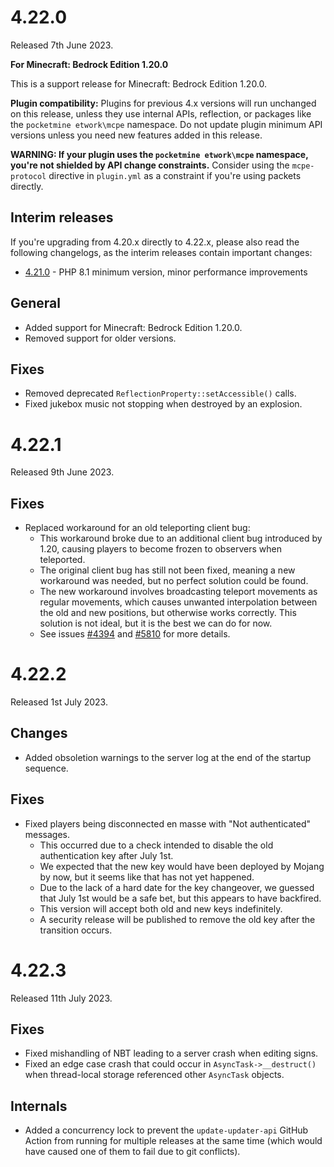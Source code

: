 # 4.22.0
Released 7th June 2023.

**For Minecraft: Bedrock Edition 1.20.0**

This is a support release for Minecraft: Bedrock Edition 1.20.0.

**Plugin compatibility:** Plugins for previous 4.x versions will run unchanged on this release, unless they use internal APIs, reflection, or packages like the `pocketmine
etwork\mcpe` namespace.
Do not update plugin minimum API versions unless you need new features added in this release.

**WARNING: If your plugin uses the `pocketmine
etwork\mcpe` namespace, you're not shielded by API change constraints.**
Consider using the `mcpe-protocol` directive in `plugin.yml` as a constraint if you're using packets directly.

## Interim releases
If you're upgrading from 4.20.x directly to 4.22.x, please also read the following changelogs, as the interim releases contain important changes:
- [4.21.0](https://github.com/pmmp/xpocketmc-MP/blob/4.22.0/changelogs/4.21.md#4210) - PHP 8.1 minimum version, minor performance improvements

## General
- Added support for Minecraft: Bedrock Edition 1.20.0.
- Removed support for older versions.

## Fixes
- Removed deprecated `ReflectionProperty::setAccessible()` calls.
- Fixed jukebox music not stopping when destroyed by an explosion.

# 4.22.1
Released 9th June 2023.

## Fixes
- Replaced workaround for an old teleporting client bug:
  - This workaround broke due to an additional client bug introduced by 1.20, causing players to become frozen to observers when teleported.
  - The original client bug has still not been fixed, meaning a new workaround was needed, but no perfect solution could be found.
  - The new workaround involves broadcasting teleport movements as regular movements, which causes unwanted interpolation between the old and new positions, but otherwise works correctly. This solution is not ideal, but it is the best we can do for now.
  - See issues [#4394](https://github.com/pmmp/xpocketmc-MP/issues/4394) and [#5810](https://github.com/pmmp/xpocketmc-MP/issues/5810) for more details.

# 4.22.2
Released 1st July 2023.

## Changes
- Added obsoletion warnings to the server log at the end of the startup sequence.

## Fixes
- Fixed players being disconnected en masse with "Not authenticated" messages.
  - This occurred due to a check intended to disable the old authentication key after July 1st.
  - We expected that the new key would have been deployed by Mojang by now, but it seems like that has not yet happened.
  - Due to the lack of a hard date for the key changeover, we guessed that July 1st would be a safe bet, but this appears to have backfired.
  - This version will accept both old and new keys indefinitely.
  - A security release will be published to remove the old key after the transition occurs.

# 4.22.3
Released 11th July 2023.

## Fixes
- Fixed mishandling of NBT leading to a server crash when editing signs.
- Fixed an edge case crash that could occur in `AsyncTask->__destruct()` when thread-local storage referenced other `AsyncTask` objects.

## Internals
- Added a concurrency lock to prevent the `update-updater-api` GitHub Action from running for multiple releases at the same time (which would have caused one of them to fail due to git conflicts).
